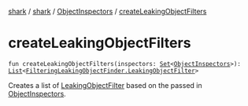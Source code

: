 [shark](../../index.md) / [shark](../index.md) / [ObjectInspectors](index.md) / [createLeakingObjectFilters](./create-leaking-object-filters.md)

# createLeakingObjectFilters

`fun createLeakingObjectFilters(inspectors: `[`Set`](https://kotlinlang.org/api/latest/jvm/stdlib/kotlin.collections/-set/index.html)`<`[`ObjectInspectors`](index.md)`>): `[`List`](https://kotlinlang.org/api/latest/jvm/stdlib/kotlin.collections/-list/index.html)`<`[`FilteringLeakingObjectFinder.LeakingObjectFilter`](../-filtering-leaking-object-finder/-leaking-object-filter/index.md)`>`

Creates a list of [LeakingObjectFilter](../-filtering-leaking-object-finder/-leaking-object-filter/index.md) based on the passed in [ObjectInspectors](index.md).

